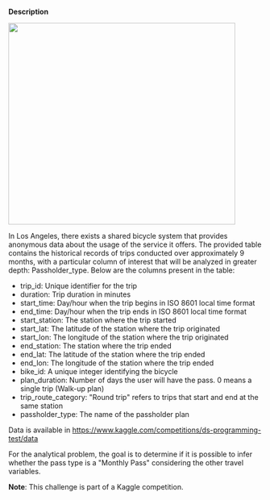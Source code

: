 <b>Description</b>

<img align="center" width="450" height="400" src="https://images.ctfassets.net/1aemqu6a6t65/3OarGhpmhAjQSgd6fixGkH/3db0d25107cac87f9c9150429f155f1c/citibike_joebuglewicz_3315?w=1200&h=800&q=75">

In Los Angeles, there exists a shared bicycle system that provides anonymous data about the usage of the service it offers. The provided table contains the historical records of trips conducted over approximately 9 months, with a particular column of interest that will be analyzed in greater depth: Passholder_type. Below are the columns present in the table:

* trip_id: Unique identifier for the trip
* duration: Trip duration in minutes
* start_time: Day/hour when the trip begins in ISO 8601 local time format
* end_time: Day/hour when the trip ends in ISO 8601 local time format
* start_station: The station where the trip started
* start_lat: The latitude of the station where the trip originated
* start_lon: The longitude of the station where the trip originated
* end_station: The station where the trip ended
* end_lat: The latitude of the station where the trip ended
* end_lon: The longitude of the station where the trip ended
* bike_id: A unique integer identifying the bicycle
* plan_duration: Number of days the user will have the pass. 0 means a single trip (Walk-up plan)
* trip_route_category: "Round trip" refers to trips that start and end at the same station
* passholder_type: The name of the passholder plan
  
Data is available in https://www.kaggle.com/competitions/ds-programming-test/data

For the analytical problem, the goal is to determine if it is possible to infer whether the pass type is a "Monthly Pass" considering the other travel variables. 
 
 <b>Note</b>: This challenge is part of a Kaggle competition.
